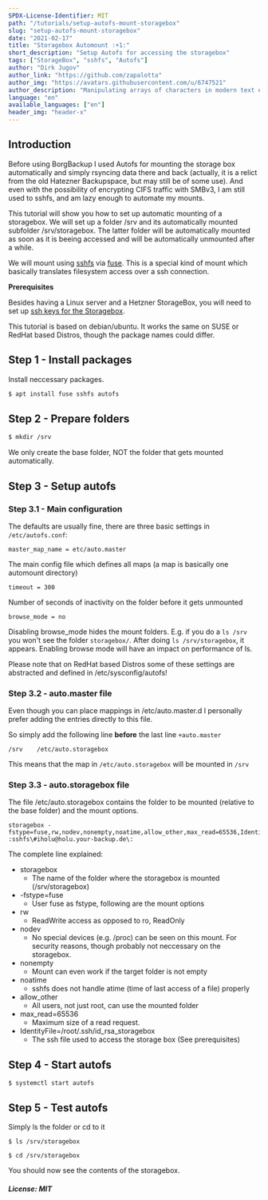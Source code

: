 ```yaml
---
SPDX-License-Identifier: MIT
path: "/tutorials/setup-autofs-mount-storagebox"
slug: "setup-autofs-mount-storagebox"
date: "2021-02-17"
title: "Storagebox Automount :+1:"
short_description: "Setup Autofs for accessing the storagebox"
tags: ["StorageBox", "sshfs", "Autofs"]
author: "Dirk Jugov"
author_link: "https://github.com/zapalotta"
author_img: "https://avatars.githubusercontent.com/u/6747521"
author_description: "Manipulating arrays of characters in modern text editors that need more RAM than we used to fly to the moon. But it's super awesome..."
language: "en"
available_languages: ["en"]
header_img: "header-x"
---
```


## Introduction

Before using BorgBackup I used Autofs for mounting the storage box automatically and simply rsyncing data there and back (actually, it is a relict from the old Hatezner Backupspace, but may still be of some use). And even with the possibility of encrypting CIFS traffic with SMBv3, I am still used to sshfs, and am lazy enough to automate my mounts.

This tutorial will show you how to set up automatic mounting of a storagebox. We will set up a folder /srv and its automatically mounted subfolder /srv/storagebox. The latter folder will be automatically mounted as soon as it is beeing accessed and will be automatically unmounted after a while.

We will mount using [sshfs](https://github.com/libfuse/sshfs) via [fuse](https://github.com/libfuse/libfuse). This is a special kind of mount which basically translates filesystem access over a ssh connection.


**Prerequisites**

Besides having a Linux server and a Hetzner StorageBox, you will need to set up [ssh keys for the Storagebox](https://docs.hetzner.com/de/robot/storage-box/backup-space-ssh-keys/).

This tutorial is based on debian/ubuntu. It works the same on SUSE or RedHat based Distros, though the package names could differ.

## Step 1 - Install packages

Install neccessary packages.

```bash
$ apt install fuse sshfs autofs
```

## Step 2 - Prepare folders


```bash
$ mkdir /srv
```

We only create the base folder, NOT the folder that gets mounted automatically.

## Step 3 - Setup autofs

### Step 3.1 - Main configuration 

The defaults are usually fine, there are three basic settings in `/etc/autofs.conf`:

```
master_map_name = etc/auto.master
```
The main config file which defines all maps (a map is basically one automount directory)


```
timeout = 300
```
Number of seconds of inactivity on the folder before it gets unmounted


```
browse_mode = no
```
Disabling browse_mode hides the mount folders. E.g. if you do a `ls /srv` you won't see the folder `storagebox/`. After doing `ls /srv/storagebox`, it appears. Enabling browse mode will have an impact on performance of ls.


Please note that on RedHat based Distros some of these settings are abstracted and defined in /etc/sysconfig/autofs!

### Step 3.2 - auto.master file

Even though you can place mappings in /etc/auto.master.d I personally prefer adding the entries directly to this file.

So simply add the following line **before** the last line `+auto.master`

```
/srv	/etc/auto.storagebox
```

This means that the map in `/etc/auto.storagebox` will be mounted in `/srv`

### Step 3.3 - auto.storagebox file

The file /etc/auto.storagebox contains the folder to be mounted (relative to the base folder) and the mount options.

```
storagebox -fstype=fuse,rw,nodev,nonempty,noatime,allow_other,max_read=65536,IdentityFile=/root/.ssh/id_rsa_storagebox :sshfs\#iholu@holu.your-backup.de\:
```

The complete line explained:

* storagebox
  * The name of the folder where the storagebox is mounted (/srv/storagebox)
* -fstype=fuse
  * User fuse as fstype, following are the mount options
* rw
  * ReadWrite access as opposed to ro, ReadOnly
* nodev
  * No special devices (e.g. /proc) can be seen on this mount. For security reasons, though probably not neccessary on the storagebox.
* nonempty
  * Mount can even work if the target folder is not empty
* noatime
  * sshfs does not handle atime (time of last access of a file) properly
* allow_other
  * All users, not just root, can use the mounted folder
* max_read=65536
  * Maximum size of a read request. 
* IdentityFile=/root/.ssh/id_rsa_storagebox
  * The ssh file used to access the storage box (See prerequisites)

## Step 4 - Start autofs

```
$ systemctl start autofs
```
## Step 5 - Test autofs

Simply ls the folder or cd to it

```
$ ls /srv/storagebox
```

```
$ cd /srv/storagebox
```
You should now see the contents of the storagebox.


##### License: MIT

<!--

Contributor's Certificate of Origin

By making a contribution to this project, I certify that:

(a) The contribution was created in whole or in part by me and I have
    the right to submit it under the license indicated in the file; or

(b) The contribution is based upon previous work that, to the best of my
    knowledge, is covered under an appropriate license and I have the
    right under that license to submit that work with modifications,
    whether created in whole or in part by me, under the same license
    (unless I am permitted to submit under a different license), as
    indicated in the file; or

(c) The contribution was provided directly to me by some other person
    who certified (a), (b) or (c) and I have not modified it.

(d) I understand and agree that this project and the contribution are
    public and that a record of the contribution (including all personal
    information I submit with it, including my sign-off) is maintained
    indefinitely and may be redistributed consistent with this project
    or the license(s) involved.

Signed-off-by: Dirk Jugov <dirk@jugov.de> 

-->
